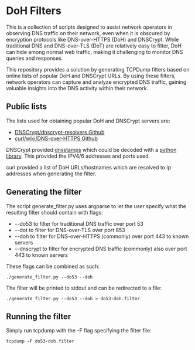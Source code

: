 # DoH Filters

This is a collection of scripts designed to assist network operators in
observing DNS traffic on their network, even when it is obscured by encryption
protocols like DNS-over-HTTPS (DoH) and DNSCrypt. While traditional DNS and
DNS-over-TLS (DoT) are relatively easy to filter, DoH can hide among normal web
traffic, making it challenging to monitor DNS queries and responses.

This repository provides a solution by generating TCPDump filters based on
online lists of popular DoH and DNSCrypt URLs. By using these filters, network
operators can capture and analyze encrypted DNS traffic, gaining valuable
insights into the DNS activity within their network.

## Public lists
The lists used for obtaining popular DoH and DNSCrypt servers are:
- [DNSCrypt/dnscrypt-resolvers Github](https://github.com/DNSCrypt/dnscrypt-resolvers)
- [curl/wiki/DNS-over-HTTPS Github](https://github.com/curl/curl/wiki/DNS-over-HTTPS)

DNSCrypt provided [dnsstamps](https://github.com/DNSCrypt/dnscrypt-proxy/wiki/stamps) which
could be decoded with a [python library](https://pypi.org/project/dnsstamps/).
This provided the IPV4/6 addresses and ports used.

curl provided a list of DoH URLs/hostnames which are resolved to ip addresses when generating
the filter.

## Generating the filter
The script generate_filter.py uses argparse to let the user specify what the
resulting filter should contain with flags:
- --do53 to filter for traditional DNS traffic over port 53
- --dot to filter for DNS-over-TLS over port 853
- --doh to filter for DNS-over-HTTPS (commonly) over port 443 to known servers
- --dnscrypt to filter for encrypted DNS traffic (commonly) also over port 443 to known servers

These flags can be combined as such:
```
./generate_filter.py --do53 --doh
```

The filter will be printed to stdout and can be redirected to a file:
```
./generate_filter.py --do53 --doh > do53-doh.filter
```

## Running the filter
Simply run tcpdump with the -F flag specifying the filter file:

```
tcpdump -F do53-doh.filter
```
